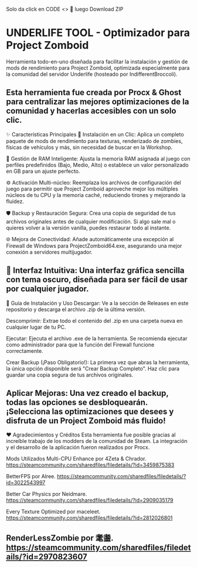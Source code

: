 Solo da click en CODE <> 📗 luego Download ZIP

# UNDERLIFE TOOL - Optimizador para Project Zomboid
Herramienta todo-en-uno diseñada para facilitar la instalación y gestión de mods de rendimiento para Project Zomboid, optimizada especialmente para la comunidad del servidor Underlife (hosteado por IndifferentBroccoli).

Esta herramienta fue creada por Procx & Ghost para centralizar las mejores optimizaciones de la comunidad y hacerlas accesibles con un solo clic.
--------------------------------------------------------------------------------------------------------------------------------------------------------------------------------------------------------------------
✨ Características Principales
🚀 Instalación en un Clic: Aplica un completo paquete de mods de rendimiento para texturas, renderizado de zombies, físicas de vehículos y más, sin necesidad de buscar en la Workshop.

🧠 Gestión de RAM Inteligente: Ajusta la memoria RAM asignada al juego con perfiles predefinidos (Bajo, Medio, Alto) o establece un valor personalizado en GB para un ajuste perfecto.

⚙️ Activación Multi-núcleo: Reemplaza los archivos de configuración del juego para permitir que Project Zomboid aproveche mejor los múltiples núcleos de tu CPU y la memoria caché, reduciendo tirones y mejorando la fluidez.

🛡️ Backup y Restauración Segura: Crea una copia de seguridad de tus archivos originales antes de cualquier modificación. Si algo sale mal o quieres volver a la versión vanilla, puedes restaurar todo al instante.

🌐 Mejora de Conectividad: Añade automáticamente una excepción al Firewall de Windows para ProjectZomboid64.exe, asegurando una mejor conexión a servidores multijugador.

🎨 Interfaz Intuitiva: Una interfaz gráfica sencilla con tema oscuro, diseñada para ser fácil de usar por cualquier jugador.
--------------------------------------------------------------------------------------------------------------------------------------------------------------------------------------------------------------------
📖 Guía de Instalación y Uso
Descargar: Ve a la sección de Releases en este repositorio y descarga el archivo .zip de la última versión.

Descomprimir: Extrae todo el contenido del .zip en una carpeta nueva en cualquier lugar de tu PC.

Ejecutar: Ejecuta el archivo .exe de la herramienta. Se recomienda ejecutar como administrador para que la función del Firewall funcione correctamente.

Crear Backup (¡Paso Obligatorio!): La primera vez que abras la herramienta, la única opción disponible será "Crear Backup Completo". Haz clic para guardar una copia segura de tus archivos originales.

Aplicar Mejoras: Una vez creado el backup, todas las opciones se desbloquearán. ¡Selecciona las optimizaciones que desees y disfruta de un Project Zomboid más fluido!
--------------------------------------------------------------------------------------------------------------------------------------------------------------------------------------------------------------------
❤️ Agradecimientos y Créditos
Esta herramienta fue posible gracias al increíble trabajo de los modders de la comunidad de Steam. La integración y el desarrollo de la aplicación fueron realizados por Procx.

Mods Utilizados
Multi-CPU Enhance por 4Zeta & Chrador. https://steamcommunity.com/sharedfiles/filedetails/?id=3459875383

BetterFPS por Alree. https://steamcommunity.com/sharedfiles/filedetails/?id=3022543997

Better Car Physics por Neidmare. https://steamcommunity.com/sharedfiles/filedetails/?id=2909035179

Every Texture Optimized por maceleet. https://steamcommunity.com/sharedfiles/filedetails/?id=2812026801

RenderLessZombie por 耄耋. https://steamcommunity.com/sharedfiles/filedetails/?id=2970823607
--------------------------------------------------------------------------------------------------------------------------------------------------------------------------------------------------------------------

